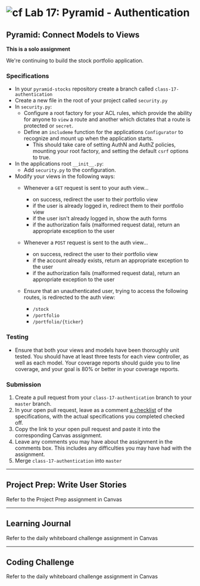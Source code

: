 # ![cf](http://i.imgur.com/7v5ASc8.png) Lab 17: Pyramid - Authentication

## Pyramid: Connect Models to Views

**This is a solo assignment**

We're continuing to build the stock portfolio application.

### Specifications

- In your `pyramid-stocks` repository create a branch called `class-17-authentication`
- Create a new file in the root of your project called `security.py`
- In `security.py`:
    + Configure a root factory for your ACL rules, which provide the ability for anyone to `view` a route and another which dictates that a route is protected or `secret`.
    + Define an `includeme` function for the applications `Configurator` to recognize and mount up when the application starts.
        * This should take care of setting AuthN and AuthZ policies, mounting your root factory, and setting the default `csrf` options to true.
- In the applications root `__init__.py`:
    + Add `security.py` to the configuration.
- Modify your views in the following ways:
    + Whenever a `GET` request is sent to your auth view...
        * on success, redirect the user to their portfolio view
        * if the user is already logged in, redirect them to their portfolio view
        * if the user isn't already logged in, show the auth forms
        * if the authorization fails (malformed request data), return an appropriate exception to the user
    + Whenever a `POST` request is sent to the auth view...
        * on success, redirect the user to their portfolio view
        * if the account already exists, return an appropriate exception to the user
        * if the authorization fails (malformed request data), return an appropriate exception to the user

    + Ensure that an unauthenticated user, trying to access the following routes, is redirected to the auth view:
        * `/stock`
        * `/portfolio`
        * `/portfolio/{ticker}`

### Testing
- Ensure that both your views and models have been thoroughly unit tested. You should have at least three tests for each view controller, as well as each model. Your coverage reports should guide you to line coverage, and your goal is 80% or better in your coverage reports.

### Submission

1. Create a pull request from your `class-17-authentication` branch to your `master` branch.
2. In your open pull request, leave as a comment [a checklist](https://github.com/blog/1825-task-lists-in-all-markdown-documents) of the specifications, with the actual specifications you completed checked off.
3. Copy the link to your open pull request and paste it into the corresponding Canvas assignment.
4. Leave any comments you may have about the assignment in the comments box. This includes any difficulties you may have had with the assignment.
5. Merge `class-17-authentication` into `master`

---

## Project Prep: Write User Stories
Refer to the Project Prep assignment in Canvas

---

## Learning Journal
Refer to the daily whiteboard challenge assignment in Canvas

---

## Coding Challenge
Refer to the daily whiteboard challenge assignment in Canvas
